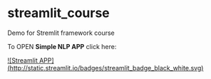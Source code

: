 # streamlit_course
Demo for Stremlit framework course

To OPEN **Simple NLP APP** click here:

[![Streamlit APP] (http://static.streamlit.io/badges/streamlit_badge_black_white.svg)](https://alessio-course.streamlit.app)
